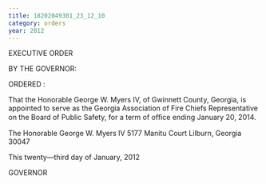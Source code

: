 ```yaml
---
title: 18202049301_23_12_10
category: orders
year: 2012
---
```

 

EXECUTIVE ORDER

BY THE GOVERNOR:

ORDERED :

That the Honorable George W. Myers IV, of Gwinnett County,
Georgia, is appointed to serve as the Georgia Association of Fire
Chiefs Representative on the Board of Public Safety, for a term of
ofﬁce ending January 20, 2014.

The Honorable George W. Myers IV
5177 Manitu Court
Lilburn, Georgia 30047

This twenty—third day of January, 2012

GOVERNOR

       

